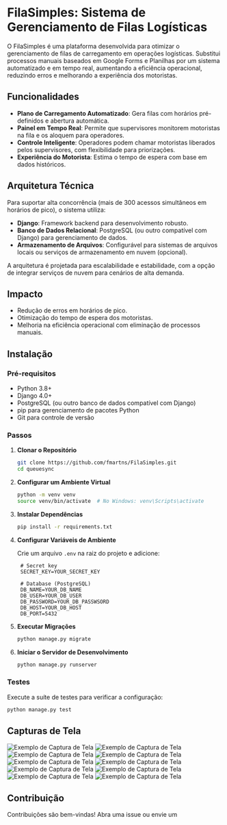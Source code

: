 # FilaSimples: Sistema de Gerenciamento de Filas Logísticas

O FilaSimples é uma plataforma desenvolvida para otimizar o gerenciamento de filas de carregamento em operações logísticas. Substitui processos manuais baseados em Google Forms e Planilhas por um sistema automatizado e em tempo real, aumentando a eficiência operacional, reduzindo erros e melhorando a experiência dos motoristas.

## Funcionalidades

- **Plano de Carregamento Automatizado**: Gera filas com horários pré-definidos e abertura automática.
- **Painel em Tempo Real**: Permite que supervisores monitorem motoristas na fila e os aloquem para operadores.
- **Controle Inteligente**: Operadores podem chamar motoristas liberados pelos supervisores, com flexibilidade para priorizações.
- **Experiência do Motorista**: Estima o tempo de espera com base em dados históricos.

## Arquitetura Técnica

Para suportar alta concorrência (mais de 300 acessos simultâneos em horários de pico), o sistema utiliza:

- **Django**: Framework backend para desenvolvimento robusto.
- **Banco de Dados Relacional**: PostgreSQL (ou outro compatível com Django) para gerenciamento de dados.
- **Armazenamento de Arquivos**: Configurável para sistemas de arquivos locais ou serviços de armazenamento em nuvem (opcional).

A arquitetura é projetada para escalabilidade e estabilidade, com a opção de integrar serviços de nuvem para cenários de alta demanda.

## Impacto

- Redução de erros em horários de pico.
- Otimização do tempo de espera dos motoristas.
- Melhoria na eficiência operacional com eliminação de processos manuais.

## Instalação

### Pré-requisitos

- Python 3.8+
- Django 4.0+
- PostgreSQL (ou outro banco de dados compatível com Django)
- pip para gerenciamento de pacotes Python
- Git para controle de versão

### Passos

1. **Clonar o Repositório**

   ```bash
   git clone https://github.com/fmartns/FilaSimples.git
   cd queuesync
   ```

2. **Configurar um Ambiente Virtual**

   ```bash
   python -m venv venv
   source venv/bin/activate  # No Windows: venv\Scripts\activate
   ```

3. **Instalar Dependências**

   ```bash
   pip install -r requirements.txt
   ```

4. **Configurar Variáveis de Ambiente**

   Crie um arquivo `.env` na raiz do projeto e adicione:

   ```plaintext
    # Secret key
    SECRET_KEY=YOUR_SECRET_KEY

    # Database (PostgreSQL)
    DB_NAME=YOUR_DB_NAME
    DB_USER=YOUR_DB_USER
    DB_PASSWORD=YOUR_DB_PASSWSORD
    DB_HOST=YOUR_DB_HOST
    DB_PORT=5432
   ```

5. **Executar Migrações**

   ```bash
   python manage.py migrate
   ```

6. **Iniciar o Servidor de Desenvolvimento**

   ```bash
   python manage.py runserver
   ```

### Testes

Execute a suíte de testes para verificar a configuração:

```bash
python manage.py test
```

## Capturas de Tela

![Exemplo de Captura de Tela](https://i.imgur.com/kHXI3Hc.png)
![Exemplo de Captura de Tela](https://i.imgur.com/GokY2mi.png)
![Exemplo de Captura de Tela](https://i.imgur.com/592qAtc.png)
![Exemplo de Captura de Tela](https://i.imgur.com/gsN8ASL.png)
![Exemplo de Captura de Tela](https://i.imgur.com/AJyJDiI.png)
![Exemplo de Captura de Tela](https://i.imgur.com/KNO3kXr.png)
![Exemplo de Captura de Tela](https://i.imgur.com/xJrpLDP.png)
![Exemplo de Captura de Tela](https://i.imgur.com/Y37PAXZ.png)
![Exemplo de Captura de Tela](https://i.imgur.com/VIvTOIl.png)
![Exemplo de Captura de Tela](https://i.imgur.com/33bgj9v.png)

## Contribuição

Contribuições são bem-vindas! Abra uma issue ou envie um

